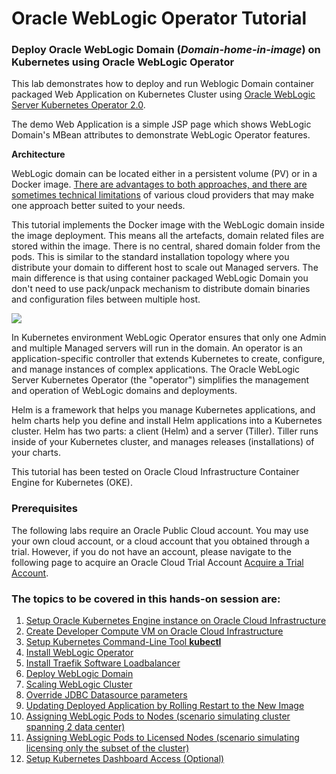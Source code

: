 # Oracle WebLogic Operator Tutorial #

### Deploy Oracle WebLogic Domain (*Domain-home-in-image*) on Kubernetes using Oracle WebLogic Operator  ###

This lab demonstrates how to deploy and run Weblogic Domain container packaged Web Application on Kubernetes Cluster using [Oracle WebLogic Server Kubernetes Operator 2.0](https://github.com/oracle/weblogic-kubernetes-operator).

The demo Web Application is a simple JSP page which shows WebLogic Domain's MBean attributes to demonstrate WebLogic Operator features.

**Architecture**

WebLogic domain can be located either in a persistent volume (PV) or in a Docker image. [There are advantages to both approaches, and there are sometimes technical limitations](https://github.com/oracle/weblogic-kubernetes-operator/blob/2.0/site/domains.md#create-and-manage-weblogic-domains) of various cloud providers that may make one approach better suited to your needs.

This tutorial implements the Docker image with the WebLogic domain inside the image deployment. This means all the artefacts, domain related files are stored within the image. There is no central, shared domain folder from the pods. This is similar to the standard installation topology where you distribute your domain to different host to scale out Managed servers. The main difference is that using container packaged WebLogic Domain you don't need to use pack/unpack mechanism to distribute domain binaries and configuration files between multiple host.

![](images/wlsonk8s.domain-home-in-image.png)

In Kubernetes environment WebLogic Operator ensures that only one Admin and multiple Managed servers will run in the domain. An operator is an application-specific controller that extends Kubernetes to create, configure, and manage instances of complex applications. The Oracle WebLogic Server Kubernetes Operator (the "operator") simplifies the management and operation of WebLogic domains and deployments.

Helm is a framework that helps you manage Kubernetes applications, and helm charts help you define and install Helm applications into a Kubernetes cluster. Helm has two parts: a client (Helm) and a server (Tiller). Tiller runs inside of your Kubernetes cluster, and manages releases (installations) of your charts.

This tutorial has been tested on Oracle Cloud Infrastructure Container Engine for Kubernetes (OKE).

### Prerequisites ###

The following labs require an Oracle Public Cloud account. You may use your own cloud account, or a cloud account that you obtained through a trial. However, if you do not have an account, please navigate to the following page to acquire an Oracle Cloud Trial Account [Acquire a Trial Account](trial.account.md).



### The topics to be covered in this hands-on session are: ###

 1. [Setup Oracle Kubernetes Engine instance on Oracle Cloud Infrastructure](setup.oke.md)
 2. [Create Developer Compute VM on Oracle Cloud Infrastructure](setup.dev.compute.instance.md)
 3. [Setup Kubernetes Command-Line Tool **kubectl**](setup.kubectl.md)
 4. [Install WebLogic Operator](install.operator.md)
 5. [Install Traefik Software Loadbalancer](install.traefik.md)
 6. [Deploy WebLogic Domain](deploy.weblogic_short.md)
 7. [Scaling WebLogic Cluster](scale.weblogic.md)
 8. [Override JDBC Datasource parameters](override.jdbc.md)
 9. [Updating Deployed Application by Rolling Restart to the New Image](update.application_short.md)
 10. [Assigning WebLogic Pods to Nodes (scenario simulating cluster spanning 2 data center)](node.selector.md)
 11. [Assigning WebLogic Pods to Licensed Nodes (scenario simulating licensing only the subset of the cluster)](node.selector.license.md)
 12. [Setup Kubernetes Dashboard Access (Optional)](setup.kube.dashboard.md)
